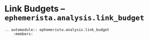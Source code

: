 # Link Budgets – `ephemerista.analysis.link_budget`

```{eval-rst}
.. automodule:: ephemerista.analysis.link_budget
    :members:
```
